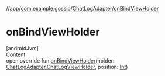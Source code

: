 //[app](../../index.md)/[com.example.gossip](../index.md)/[ChatLogAdapter](index.md)/[onBindViewHolder](on-bind-view-holder.md)



# onBindViewHolder  
[androidJvm]  
Content  
open override fun [onBindViewHolder](on-bind-view-holder.md)(holder: [ChatLogAdapter.ChatLogViewHolder](-chat-log-view-holder/index.md), position: [Int](https://kotlinlang.org/api/latest/jvm/stdlib/kotlin/-int/index.html))  



